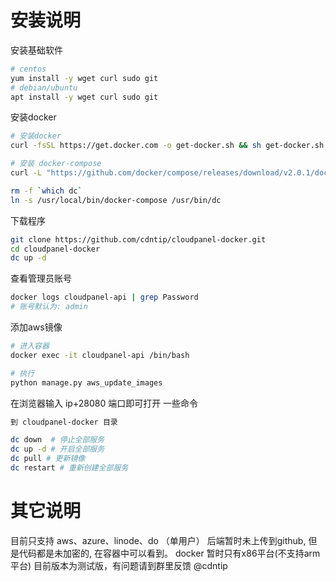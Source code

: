 # 安装说明

安装基础软件

```bash
# centos 
yum install -y wget curl sudo git
# debian/ubuntu 
apt install -y wget curl sudo git
```

安装docker
```bash
# 安装docker
curl -fsSL https://get.docker.com -o get-docker.sh && sh get-docker.sh

# 安装 docker-compose
curl -L "https://github.com/docker/compose/releases/download/v2.0.1/docker-compose-linux-$(uname -m)" -o /usr/local/bin/docker-compose

rm -f `which dc`
ln -s /usr/local/bin/docker-compose /usr/bin/dc
```
下载程序
```bash
git clone https://github.com/cdntip/cloudpanel-docker.git
cd cloudpanel-docker 
dc up -d
```
查看管理员账号
```bash
docker logs cloudpanel-api | grep Password
# 账号默认为: admin
```
添加aws镜像
```bash
# 进入容器
docker exec -it cloudpanel-api /bin/bash 

# 执行 
python manage.py aws_update_images
```
在浏览器输入 ip+28080 端口即可打开
一些命令
```bash
到 cloudpanel-docker 目录

dc down  # 停止全部服务
dc up -d # 开启全部服务
dc pull # 更新镜像
dc restart # 重新创建全部服务
```
# 其它说明
目前只支持 aws、azure、linode、do （单用户）
后端暂时未上传到github, 但是代码都是未加密的, 在容器中可以看到。
docker 暂时只有x86平台(不支持arm平台)
目前版本为测试版，有问题请到群里反馈 @cdntip
